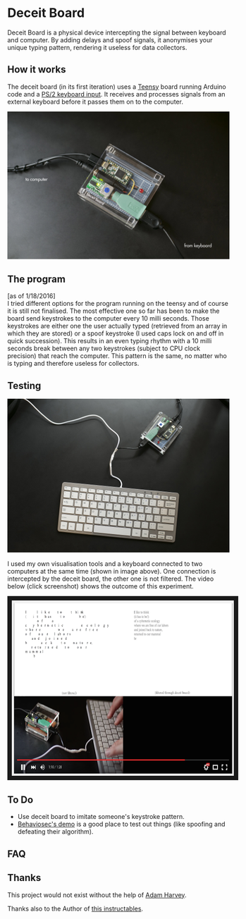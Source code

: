 # Deceit Board

Deceit Board is a physical device intercepting the signal between keyboard and computer. By adding delays and spoof signals, it anonymises your unique typing pattern, rendering it useless for data collectors.

## How it works

The deceit board (in its first iteration) uses a [Teensy](https://www.pjrc.com/store/teensy32.html) board running Arduino code and a [PS/2 keyboard input](https://www.adafruit.com/products/1136). It receives and processes signals from an external keyboard before it passes them on to the computer. 


![Deceit Board](https://github.com/leoneckert/deceit-board/blob/master/deceit_board.jpg)

## The program

[as of 1/18/2016]<br>I tried different options for the program running on the teensy and of course it is still not finalised. The most effective one so far has been to make the board send keystrokes to the computer every 10 milli seconds. Those keystrokes are either one the user actually typed (retrieved from an array in which they are stored) or a spoof keystroke (I used caps lock on and off in quick succession). 
This results in an even typing rhythm with a 10 milli seconds break between any two keystrokes (subject to CPU clock precision) that reach the computer. This pattern is the same, no matter who is typing and therefore useless for collectors. 

## Testing

![Double Keyboard](https://github.com/leoneckert/deceit-board/blob/master/double_keyboard.jpg)

I used my own visualisation tools and a keyboard connected to two computers at the same time (shown in image above). One connection is intercepted by the deceit board, the other one is not filtered. The video below (click screenshot) shows the outcome of this experiment.

<a href="http://www.youtube.com/watch?feature=player_embedded&v=zoQVb48ETjI" target="_blank"><img src="https://github.com/leoneckert/deceit-board/blob/master/testing.png" 
alt="testing" width="700" height="398" border="10" /></a>

## To Do

* Use deceit board to imitate someone's keystroke pattern.
* [Behaviosec's demo](http://www.behaviosec.com/demos/) is a good place to test out things (like spoofing and defeating their algorithm).



## FAQ

## Thanks

This project would not exist without the help of [Adam Harvey](https://ahprojects.com).

Thanks also to the Author of [this instructables](http://www.instructables.com/id/DOUBLE-KEYBOARD/).
